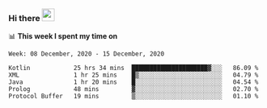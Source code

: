 ### Hi there <a href="https://www.gautamkrishnar.com/"><img src="https://media.giphy.com/media/hvRJCLFzcasrR4ia7z/giphy.gif" width="25px"></a>

📊 **This week I spent my time on**

<!--START_SECTION:waka-->
```text
Week: 08 December, 2020 - 15 December, 2020

Kotlin            25 hrs 34 mins  █████████████████████▓░░░   86.09 % 
XML               1 hr 25 mins    █▒░░░░░░░░░░░░░░░░░░░░░░░   04.79 % 
Java              1 hr 20 mins    █░░░░░░░░░░░░░░░░░░░░░░░░   04.54 % 
Prolog            48 mins         ▓░░░░░░░░░░░░░░░░░░░░░░░░   02.70 % 
Protocol Buffer   19 mins         ▒░░░░░░░░░░░░░░░░░░░░░░░░   01.10 % 
```
<!--END_SECTION:waka-->
